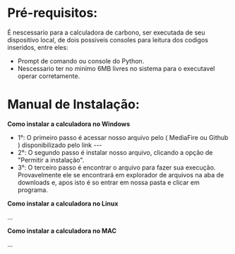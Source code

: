 <h1>Pré-requisitos: </h1>

É nescessario para a calculadora de carbono, ser executada de seu dispositivo local, de dois possiveis consoles para leitura dos codigos inseridos, entre eles:

- Prompt de comando ou console do Python.
- Nescessario ter no minímo 6MB livres no sistema para o executavel operar corretamente.

<h1>Manual de Instalação: </h1>

**Como instalar a calculadora no Windows**

- 1°: O primeiro passo é acessar nosso arquivo pelo ( MediaFire ou Github ) disponibilizado pelo link ---
- 2°: O segundo passo é instalar nosso arquivo, clicando a opção de "Permitir a instalação".
- 3°: O terceiro passo é encontrar o arquivo para fazer sua execução. Provavelmente ele se encontrará em explorador de arquivos na aba de downloads e, apos isto é so entrar em nossa pasta e clicar em programa.

**Como instalar a calculadora no Linux**

...

**Como instalar a calculadora no MAC**

...

